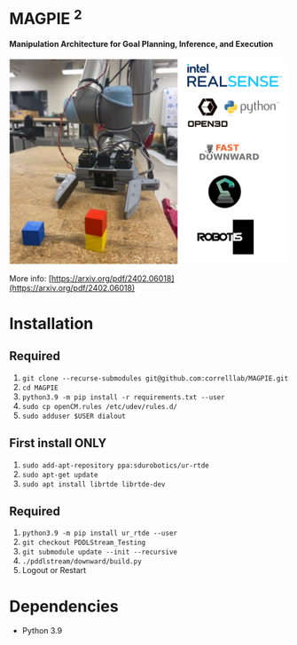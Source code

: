 # MAGPIE $^2$
#### **M**anipulation **A**rchitecture for **G**oal **P**lanning, **I**nference, and **E**xecution

![](Magpie-2.png)

More info: [https://arxiv.org/pdf/2402.06018](https://arxiv.org/pdf/2402.06018)

# Installation
## Required
1. `git clone --recurse-submodules git@github.com:correlllab/MAGPIE.git`
1. `cd MAGPIE`
1. `python3.9 -m pip install -r requirements.txt --user`
1. `sudo cp openCM.rules /etc/udev/rules.d/`
1. `sudo adduser $USER dialout`
## First install ONLY
1. `sudo add-apt-repository ppa:sdurobotics/ur-rtde` 
1. `sudo apt-get update`
1. `sudo apt install librtde librtde-dev`
## Required
1. `python3.9 -m pip install ur_rtde --user`
1. `git checkout PDDLStream_Testing`
1. `git submodule update --init --recursive`
1. `./pddlstream/downward/build.py`
1. Logout or Restart

# Dependencies
* Python 3.9

    
